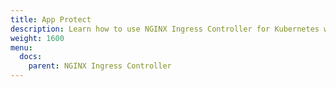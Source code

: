 ```yaml
---
title: App Protect
description: Learn how to use NGINX Ingress Controller for Kubernetes with NGINX App Protect.
weight: 1600
menu:
  docs:
    parent: NGINX Ingress Controller
---
```

